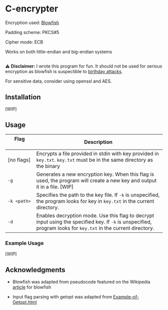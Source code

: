 # C-encrypter

Encryption used: [Blowfish](https://en.wikipedia.org/wiki/Blowfish_(cipher))

Padding scheme: PKCS#5

Cipher mode: ECB

Works on both little-endian and big-endian systems

##

:warning: **Disclaimer:** I wrote this program for fun. It should not be used for serious encryption as blowfish is suspectible to [birthday attacks](https://en.wikipedia.org/wiki/Birthday_attack).

For sensitive data, consider using openssl and AES.

## Installation

[WIP]

## Usage

| Flag &nbsp;&nbsp;&nbsp;&nbsp;&nbsp;&nbsp;&nbsp;&nbsp;&nbsp;&nbsp;&nbsp;&nbsp;&nbsp;&nbsp;&nbsp;         | Description                                                                                   |
|------------|--------------------------------------------------------------------------------------------------------------------------------------------------------------------------------------------|
| [no flags] | Encrypts a file provided in stdin with key provided in `key.txt`. `key.txt` must be in the same directory as the binary                                                                    |
| `-g`       | Generates a new encryption key. When this flag is used, the program will create a new key and output it in a file. [WIP]                                                                   |
| `-k <path>`| Specifies the path to the key file. If `-k` is unspecified, the program looks for key in `key.txt` in the current directory.                                                               |
| `-d`       | Enables decryption mode. Use this flag to decrypt input using the specified key. If `-k` is unspecified, program looks for `key.txt` in the current directory.                             |


### Example Usage

[WIP]


## Acknowledgments

* Blowfish was adapted from pseudocode featured on the Wikipedia [article](https://en.wikipedia.org/wiki/Blowfish_(cipher)) for blowfish

* Input flag parsing with getopt was adapted from [Example-of-Getopt.html](https://www.gnu.org/software/libc/manual/html_node/Example-of-Getopt.html)

